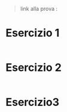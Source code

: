 > link alla prova :


# Esercizio 1

```c
```

# Esercizio 2

```c
```

# Esercizio3

```python
```
